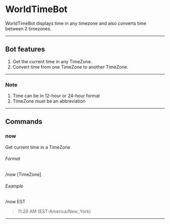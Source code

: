 # WorldTimeBot

WorldTimeBot displays time in any timezone and also converts time between 2 timezones.

-----------------------------------------------------------------------

## Bot features

1. Get the current time in any TimeZone.
2. Convert time from one TimeZone to another TimeZone.

-----------------------------------------------------------------------

### Note
1. Time can be in 12-hour or 24-hour format 
2. TimeZone must be an abbreviation

-----------------------------------------------------------------------

## Commands

### now
Get current time in a TimeZone
###### Format
/now [TimeZone]
###### Example
/now EST
>11:29 AM (EST-America/New_York)
--------------------------------------
